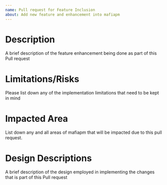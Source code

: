 ```yaml
---
name: Pull request for Feature Inclusion
about: Add new feature and enhancement into mafiapm
---
```


# Description
A brief description of the feature enhancement being done as part of this Pull request

# Limitations/Risks
Please list down any of the implementation limitations that need to be kept in mind

# Impacted Area
List down any and all areas of mafiapm that will be impacted due to
this pull request.

# Design Descriptions
A brief description of the design employed in implementing the changes that is part 
of this Pull request
   